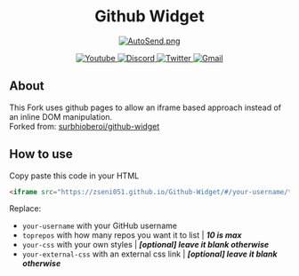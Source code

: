 <div>
  <h1 align="center">Github Widget</h1>
  <p align="center">
    <a href="https://github.com/Zseni051/GithubWidget-iframe">
      <img src="https://raw.githubusercontent.com/Zseni051/GithubWidget-iframe/main/Example.png" align="center" alt="AutoSend.png">
    </a>
  </p>
  <p align="center">
    <a href="https://www.youtube.com/channel/UCsIaU94p647veKr7sy12wmA" target="_blank">
      <img src="https://img.shields.io/badge/YouTube-FF0000?style=for-the-badge&logo=youtube&logoColor=white" alt="Youtube">
    </a>
    <a href="https://discord.gg/SXng95f" target="_blank">
      <img src="https://img.shields.io/badge/Discord-7289DA?style=for-the-badge&logo=discord&logoColor=white" alt="Discord">
    </a> 
    <a href="https://twitter.com/zseni10" target="_blank">
      <img src="https://img.shields.io/badge/Twitter-55ADEE?style=for-the-badge&logo=Twitter&logoColor=white" alt="Twitter">
    </a> 
    <a href = "mailto:orangejuice005511@gmail.com">
      <img src="https://img.shields.io/badge/-Gmail-%23333?style=for-the-badge&logo=gmail&logoColor=white" alt="Gmail">
    </a>
  </p>
</div>

## About

<p>This Fork uses github pages to allow an iframe based approach instead of an inline DOM manipulation.
<br>Forked from: <a href="https://github.com/surbhioberoi/github-widget">surbhioberoi/github-widget</a>
</p>
  
## How to use

Copy paste this code in your HTML
```html
<iframe src="https://zseni051.github.io/Github-Widget/#/your-username/toprepos/your-css/link:your-external-css" width="350" height="500" allowtransparency="true" frameborder="0" sandbox="allow-popups allow-popups-to-escape-sandbox allow-same-origin allow-scripts"></iframe>
```
Replace:
  - `your-username` with your GitHub username
  - `toprepos` with how many repos you want it to list | ***10 is max***
  - `your-css` with your own styles | ***[optional] leave it blank otherwise*** 
  - `your-external-css` with an external css link | ***[optional] leave it blank otherwise***
